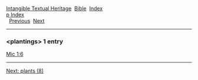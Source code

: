 [Intangible Textual Heritage](../../index)  [Bible](../index) 
[Index](index)   
[p Index](_p_)  
  [Previous](c08605)  [Next](c08607) 

------------------------------------------------------------------------

### &lt;plantings&gt; 1 entry

[Mic 1:6](../kjv/mic001.htm#006)  

------------------------------------------------------------------------

[Next: plants (8)](c08607)

